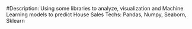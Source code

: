 #Description: Using some libraries to analyze,
visualization and Machine Learning models to
predict House Sales
Techs: Pandas, Numpy, Seaborn, Sklearn
